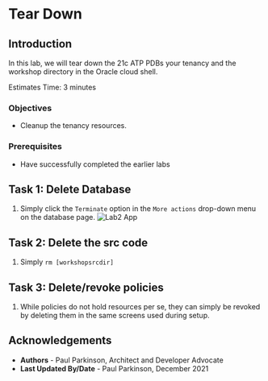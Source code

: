 # Tear Down

## Introduction

In this lab, we will tear down the 21c ATP PDBs your tenancy and the workshop directory in the Oracle cloud shell.

Estimates Time: 3 minutes

### Objectives

* Cleanup the tenancy resources.

### Prerequisites

* Have successfully completed the earlier labs

## Task 1: Delete Database

1. Simply click the `Terminate` option in the `More actions` drop-down menu on the database page.
   ![Lab2 App](images/terminatedatabase.jpg " ")

## Task 2: Delete the src code

1. Simply `rm [workshopsrcdir]`

## Task 3: Delete/revoke policies

1. While policies do not hold resources per se, they can simply be revoked by deleting them in the same screens used during setup.

## Acknowledgements

* **Authors** - Paul Parkinson, Architect and Developer Advocate
* **Last Updated By/Date** - Paul Parkinson, December 2021
